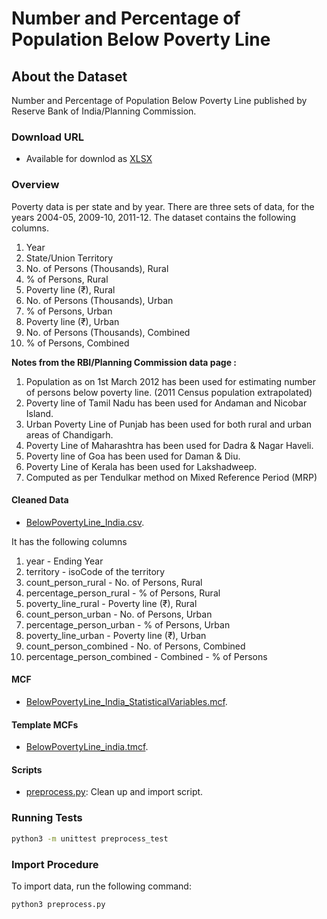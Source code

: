 # Number and Percentage of Population Below Poverty Line


## About the Dataset
Number and Percentage of Population Below Poverty Line published by Reserve Bank of India/Planning Commission.


### Download URL

* Available for downlod as [XLSX](https://rbidocs.rbi.org.in/rdocs/Publications/DOCs/154T_HB15092019609736EE47614B23BFD377A47FFC1A5D.XLSX)


### Overview
Poverty data is per state and by year. There are three sets of data, for the years 2004-05, 2009-10, 2011-12. The dataset contains the following columns.

1. Year  
2. State/Union Territory
3. No. of Persons (Thousands), Rural  
4. % of Persons, Rural
5. Poverty line (₹), Rural  
6. No. of Persons (Thousands), Urban  
7. % of Persons, Urban
8. Poverty line (₹), Urban  
9. No. of Persons (Thousands), Combined
10. % of Persons, Combined


**Notes from the RBI/Planning Commission data page :** 
1. Population as on 1st March 2012 has been used for estimating number of persons below poverty line. (2011 Census population extrapolated)
2. Poverty line of Tamil Nadu has been used for Andaman and Nicobar Island.
3. Urban Poverty Line of Punjab has been used for both rural and urban areas of Chandigarh.
4. Poverty Line of Maharashtra has been used for Dadra & Nagar Haveli.
5. Poverty line of Goa has been used for Daman & Diu.
6. Poverty Line of Kerala has been used for Lakshadweep.
7. Computed as per Tendulkar method on Mixed Reference Period (MRP)



#### Cleaned Data
- [BelowPovertyLine_India.csv](BelowPovertyLine_India.csv).

It has the following columns
1. year - Ending Year  
2. territory - isoCode of the territory
3. count_person_rural - No. of Persons, Rural  
4. percentage_person_rural - % of Persons, Rural
5. poverty_line_rural - Poverty line (₹), Rural  
6. count_person_urban - No. of Persons, Urban  
7. percentage_person_urban - % of Persons, Urban
8. poverty_line_urban - Poverty line (₹), Urban  
9. count_person_combined - No. of Persons, Combined
10. percentage_person_combined - Combined - % of Persons


#### MCF
- [BelowPovertyLine_India_StatisticalVariables.mcf](BelowPovertyLine_India_StatisticalVariables.mcf).

#### Template MCFs
- [BelowPovertyLine_india.tmcf](BelowPovertyLine_india.tmcf).

#### Scripts
- [preprocess.py](preprocess.py): Clean up and import script.


### Running Tests

```bash
python3 -m unittest preprocess_test
```

### Import Procedure

To import data, run the following command:

```
python3 preprocess.py
```
